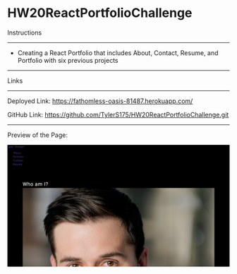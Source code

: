 # HW20ReactPortfolioChallenge

Instructions
_________________________________________________
- Creating a React Portfolio that includes About, Contact, Resume, and Portfolio with six previous projects
_________________________________________________

Links
_________________________________________________
Deployed Link:
https://fathomless-oasis-81487.herokuapp.com/


GitHub Link:
https://github.com/TylerS175/HW20ReactPortfolioChallenge.git 
_________________________________________________

Preview of the Page:

![screenshoot](/public/Images/Preview.png)
